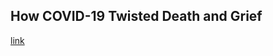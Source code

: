 ## How COVID-19 Twisted Death and Grief

[link](https://www.psychologytoday.com/intl/blog/apple-day/202101/how-covid-19-twisted-death-and-grief)
